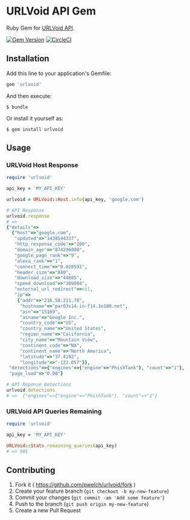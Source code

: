 # URLVoid API Gem

Ruby Gem for [URLVoid API](http://www.urlvoid.com/api/).

[![Gem Version](https://badge.fury.io/rb/urlvoid.svg)](http://badge.fury.io/rb/urlvoid)
[![CircleCI](https://circleci.com/gh/pwelch/urlvoid.svg?style=svg)](https://circleci.com/gh/pwelch/urlvoid)


## Installation

Add this line to your application's Gemfile:

```ruby
gem 'urlvoid'
```

And then execute:

    $ bundle

Or install it yourself as:

    $ gem install urlvoid

## Usage

### URLVoid Host Response

```ruby
require 'urlvoid'

api_key = 'MY_API_KEY'

urlvoid = URLVoid::Host.info(api_key, 'google.com')

# API Response
urlvoid.response
# =>
{"details"=>
  {"host"=>"google.com",
   "updated"=>"1438544337",
   "http_response_code"=>"200",
   "domain_age"=>"874296000",
   "google_page_rank"=>"9",
   "alexa_rank"=>"1",
   "connect_time"=>"0.028592",
   "header_size"=>"840",
   "download_size"=>"44685",
   "speed_download"=>"309084",
   "external_url_redirect"=>nil,
   "ip"=>
    {"addr"=>"216.58.211.78",
     "hostname"=>"par03s14-in-f14.1e100.net",
     "asn"=>"15169",
     "asname"=>"Google Inc.",
     "country_code"=>"US",
     "country_name"=>"United States",
     "region_name"=>"California",
     "city_name"=>"Mountain View",
     "continent_code"=>"NA",
     "continent_name"=>"North America",
     "latitude"=>"37.4192",
     "longitude"=>"-122.057"}},
 "detections"=>{"engines"=>{"engine"=>"PhishTank"}, "count"=>"1"},
 "page_load"=>"0.00"}

# API Reponse Detections
urlvoid.detections
# =>  {"engines"=>{"engine"=>"PhishTank"}, "count"=>"1"}
```

### URLVoid API Queries Remaining

```ruby
require 'urlvoid'

api_key = 'MY_API_KEY'

URLVoid::Stats.remaining_queries(api_key)
# => 901
```

## Contributing

1. Fork it ( https://github.com/pwelch/urlvoid/fork )
2. Create your feature branch (`git checkout -b my-new-feature`)
3. Commit your changes (`git commit -am 'Add some feature'`)
4. Push to the branch (`git push origin my-new-feature`)
5. Create a new Pull Request
